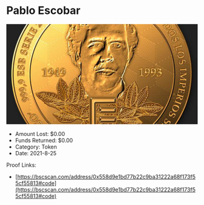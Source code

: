 # Pablo Escobar
![Pablo Escobar](/rektimages/Pablo-Escobar.png)
- Amount Lost: $0.00
- Funds Returned: $0.00
- Category: Token
- Date: 2021-8-25



Proof Links:
- [https://bscscan.com/address/0x558d9e1bd77b22c9ba31222a68f173f55cf55813#code](https://bscscan.com/address/0x558d9e1bd77b22c9ba31222a68f173f55cf55813#code)


